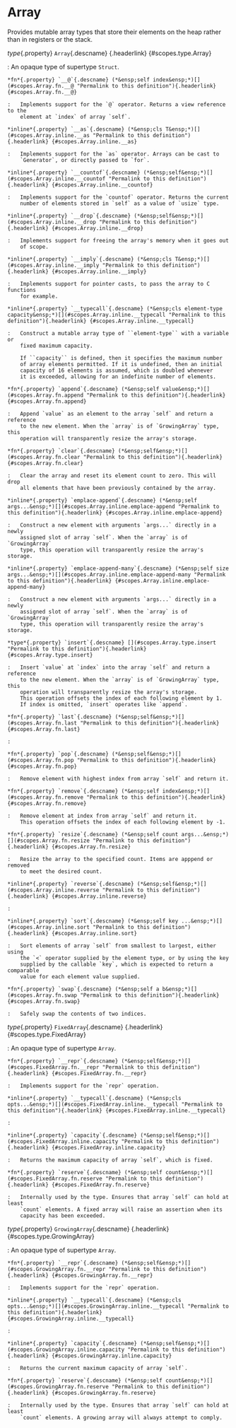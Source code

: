 <style type="text/css" rel="stylesheet">body { counter-reset: chapter 7; }</style>

Array
=====

Provides mutable array types that store their elements on the heap rather
than in registers or the stack.

*type*{.property} `Array`{.descname} [](#scopes.type.Array "Permalink to this definition"){.headerlink} {#scopes.type.Array}

:   An opaque type of supertype `Struct`.

    *fn*{.property} `__@`{.descname} (*&ensp;self index&ensp;*)[](#scopes.Array.fn.__@ "Permalink to this definition"){.headerlink} {#scopes.Array.fn.__@}

    :   Implements support for the `@` operator. Returns a view reference to the
        element at `index` of array `self`.

    *inline*{.property} `__as`{.descname} (*&ensp;cls T&ensp;*)[](#scopes.Array.inline.__as "Permalink to this definition"){.headerlink} {#scopes.Array.inline.__as}

    :   Implements support for the `as` operator. Arrays can be cast to
        `Generator`, or directly passed to `for`.

    *inline*{.property} `__countof`{.descname} (*&ensp;self&ensp;*)[](#scopes.Array.inline.__countof "Permalink to this definition"){.headerlink} {#scopes.Array.inline.__countof}

    :   Implements support for the `countof` operator. Returns the current
        number of elements stored in `self` as a value of `usize` type.

    *inline*{.property} `__drop`{.descname} (*&ensp;self&ensp;*)[](#scopes.Array.inline.__drop "Permalink to this definition"){.headerlink} {#scopes.Array.inline.__drop}

    :   Implements support for freeing the array's memory when it goes out
        of scope.

    *inline*{.property} `__imply`{.descname} (*&ensp;cls T&ensp;*)[](#scopes.Array.inline.__imply "Permalink to this definition"){.headerlink} {#scopes.Array.inline.__imply}

    :   Implements support for pointer casts, to pass the array to C functions
        for example.

    *inline*{.property} `__typecall`{.descname} (*&ensp;cls element-type capacity&ensp;*)[](#scopes.Array.inline.__typecall "Permalink to this definition"){.headerlink} {#scopes.Array.inline.__typecall}

    :   Construct a mutable array type of ``element-type`` with a variable or
        fixed maximum capacity.
        
        If ``capacity`` is defined, then it specifies the maximum number
        of array elements permitted. If it is undefined, then an initial
        capacity of 16 elements is assumed, which is doubled whenever
        it is exceeded, allowing for an indefinite number of elements.

    *fn*{.property} `append`{.descname} (*&ensp;self value&ensp;*)[](#scopes.Array.fn.append "Permalink to this definition"){.headerlink} {#scopes.Array.fn.append}

    :   Append `value` as an element to the array `self` and return a reference
        to the new element. When the `array` is of `GrowingArray` type, this
        operation will transparently resize the array's storage.

    *fn*{.property} `clear`{.descname} (*&ensp;self&ensp;*)[](#scopes.Array.fn.clear "Permalink to this definition"){.headerlink} {#scopes.Array.fn.clear}

    :   Clear the array and reset its element count to zero. This will drop
        all elements that have been previously contained by the array.

    *inline*{.property} `emplace-append`{.descname} (*&ensp;self args...&ensp;*)[](#scopes.Array.inline.emplace-append "Permalink to this definition"){.headerlink} {#scopes.Array.inline.emplace-append}

    :   Construct a new element with arguments `args...` directly in a newly
        assigned slot of array `self`. When the `array` is of `GrowingArray`
        type, this operation will transparently resize the array's storage.

    *inline*{.property} `emplace-append-many`{.descname} (*&ensp;self size args...&ensp;*)[](#scopes.Array.inline.emplace-append-many "Permalink to this definition"){.headerlink} {#scopes.Array.inline.emplace-append-many}

    :   Construct a new element with arguments `args...` directly in a newly
        assigned slot of array `self`. When the `array` is of `GrowingArray`
        type, this operation will transparently resize the array's storage.

    *type*{.property} `insert`{.descname} [](#scopes.Array.type.insert "Permalink to this definition"){.headerlink} {#scopes.Array.type.insert}

    :   Insert `value` at `index` into the array `self` and return a reference
        to the new element. When the `array` is of `GrowingArray` type, this
        operation will transparently resize the array's storage.
        This operation offsets the index of each following element by 1.
        If index is omitted, `insert` operates like `append`.

    *fn*{.property} `last`{.descname} (*&ensp;self&ensp;*)[](#scopes.Array.fn.last "Permalink to this definition"){.headerlink} {#scopes.Array.fn.last}

    :   

    *fn*{.property} `pop`{.descname} (*&ensp;self&ensp;*)[](#scopes.Array.fn.pop "Permalink to this definition"){.headerlink} {#scopes.Array.fn.pop}

    :   Remove element with highest index from array `self` and return it.

    *fn*{.property} `remove`{.descname} (*&ensp;self index&ensp;*)[](#scopes.Array.fn.remove "Permalink to this definition"){.headerlink} {#scopes.Array.fn.remove}

    :   Remove element at index from array `self` and return it.
        This operation offsets the index of each following element by -1.

    *fn*{.property} `resize`{.descname} (*&ensp;self count args...&ensp;*)[](#scopes.Array.fn.resize "Permalink to this definition"){.headerlink} {#scopes.Array.fn.resize}

    :   Resize the array to the specified count. Items are apppend or removed
        to meet the desired count.

    *inline*{.property} `reverse`{.descname} (*&ensp;self&ensp;*)[](#scopes.Array.inline.reverse "Permalink to this definition"){.headerlink} {#scopes.Array.inline.reverse}

    :   

    *inline*{.property} `sort`{.descname} (*&ensp;self key ...&ensp;*)[](#scopes.Array.inline.sort "Permalink to this definition"){.headerlink} {#scopes.Array.inline.sort}

    :   Sort elements of array `self` from smallest to largest, either using
        the `<` operator supplied by the element type, or by using the key
        supplied by the callable `key`, which is expected to return a comparable
        value for each element value supplied.

    *fn*{.property} `swap`{.descname} (*&ensp;self a b&ensp;*)[](#scopes.Array.fn.swap "Permalink to this definition"){.headerlink} {#scopes.Array.fn.swap}

    :   Safely swap the contents of two indices.

*type*{.property} `FixedArray`{.descname} [](#scopes.type.FixedArray "Permalink to this definition"){.headerlink} {#scopes.type.FixedArray}

:   An opaque type of supertype `Array`.

    *fn*{.property} `__repr`{.descname} (*&ensp;self&ensp;*)[](#scopes.FixedArray.fn.__repr "Permalink to this definition"){.headerlink} {#scopes.FixedArray.fn.__repr}

    :   Implements support for the `repr` operation.

    *inline*{.property} `__typecall`{.descname} (*&ensp;cls opts...&ensp;*)[](#scopes.FixedArray.inline.__typecall "Permalink to this definition"){.headerlink} {#scopes.FixedArray.inline.__typecall}

    :   

    *inline*{.property} `capacity`{.descname} (*&ensp;self&ensp;*)[](#scopes.FixedArray.inline.capacity "Permalink to this definition"){.headerlink} {#scopes.FixedArray.inline.capacity}

    :   Returns the maximum capacity of array `self`, which is fixed.

    *fn*{.property} `reserve`{.descname} (*&ensp;self count&ensp;*)[](#scopes.FixedArray.fn.reserve "Permalink to this definition"){.headerlink} {#scopes.FixedArray.fn.reserve}

    :   Internally used by the type. Ensures that array `self` can hold at least
        `count` elements. A fixed array will raise an assertion when its
        capacity has been exceeded.

*type*{.property} `GrowingArray`{.descname} [](#scopes.type.GrowingArray "Permalink to this definition"){.headerlink} {#scopes.type.GrowingArray}

:   An opaque type of supertype `Array`.

    *fn*{.property} `__repr`{.descname} (*&ensp;self&ensp;*)[](#scopes.GrowingArray.fn.__repr "Permalink to this definition"){.headerlink} {#scopes.GrowingArray.fn.__repr}

    :   Implements support for the `repr` operation.

    *inline*{.property} `__typecall`{.descname} (*&ensp;cls opts...&ensp;*)[](#scopes.GrowingArray.inline.__typecall "Permalink to this definition"){.headerlink} {#scopes.GrowingArray.inline.__typecall}

    :   

    *inline*{.property} `capacity`{.descname} (*&ensp;self&ensp;*)[](#scopes.GrowingArray.inline.capacity "Permalink to this definition"){.headerlink} {#scopes.GrowingArray.inline.capacity}

    :   Returns the current maximum capacity of array `self`.

    *fn*{.property} `reserve`{.descname} (*&ensp;self count&ensp;*)[](#scopes.GrowingArray.fn.reserve "Permalink to this definition"){.headerlink} {#scopes.GrowingArray.fn.reserve}

    :   Internally used by the type. Ensures that array `self` can hold at least
        `count` elements. A growing array will always attempt to comply.

